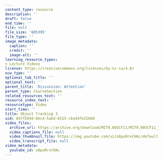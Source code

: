 ```yaml
---
content_type: resource
description: ''
draft: false
end_time: ''
file: null
file_size: '605395'
file_type: ''
image_metadata:
  caption: ''
  credit: ''
  image-alt: ''
learning_resource_types:
- Lecture Videos
license: https://creativecommons.org/licenses/by-nc-sa/4.0/
ocw_type: ''
optional_tab_title: ''
optional_text: ''
parent_title: 'Discussion: Attention'
parent_type: CourseSection
related_resources_text: ''
resource_index_text: ''
resourcetype: Video
start_time: ''
title: Object Tracking 3
uid: 047fb94d-0ec4-5abd-6515-cba4dfe22b60
video_files:
  archive_url: https://archive.org/download/MIT9.00SCF11/MIT9_00SCF11_lec07_track4_18_300k.mp4
  video_captions_file: null
  video_thumbnail_file: https://img.youtube.com/vi/o8puRrvCHAc/default.jpg
  video_transcript_file: null
video_metadata:
  youtube_id: o8puRrvCHAc
---
```

